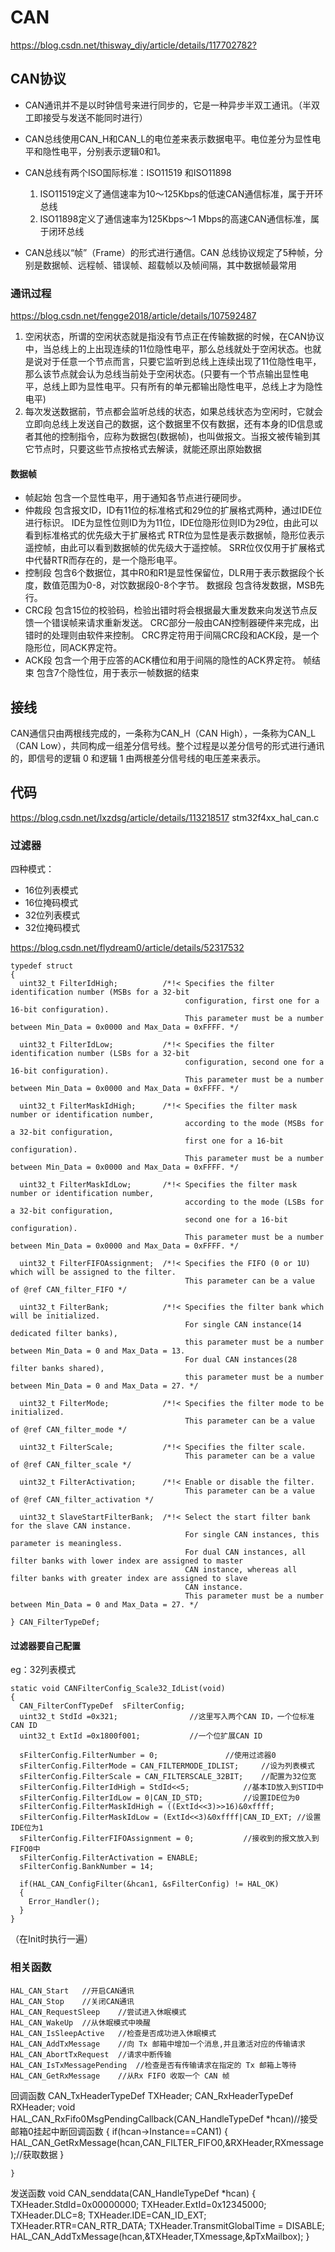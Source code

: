 # CAN
<https://blog.csdn.net/thisway_diy/article/details/117702782?>

## CAN协议
* CAN通讯并不是以时钟信号来进行同步的，它是一种异步半双工通讯。（半双工即接受与发送不能同时进行）

* CAN总线使用CAN_H和CAN_L的电位差来表示数据电平。电位差分为显性电平和隐性电平，分别表示逻辑0和1。

* CAN总线有两个ISO国际标准：ISO11519 和ISO11898

    1. ISO11519定义了通信速率为10～125Kbps的低速CAN通信标准，属于开环总线
    2. ISO11898定义了通信速率为125Kbps～1 Mbps的高速CAN通信标准，属于闭环总线
    
* CAN总线以“帧”（Frame）的形式进行通信。CAN 总线协议规定了5种帧，分别是数据帧、远程帧、错误帧、超载帧以及帧间隔，其中数据帧最常用
### 通讯过程
<https://blog.csdn.net/fengge2018/article/details/107592487>
1. 空闲状态，所谓的空闲状态就是指没有节点正在传输数据的时候，在CAN协议中，当总线上的上出现连续的11位隐性电平，那么总线就处于空闲状态。也就是说对于任意一个节点而言，只要它监听到总线上连续出现了11位隐性电平，那么该节点就会认为总线当前处于空闲状态。(只要有一个节点输出显性电平，总线上即为显性电平。只有所有的单元都输出隐性电平，总线上才为隐性电平)
2. 每次发送数据前，节点都会监听总线的状态，如果总线状态为空闲时，它就会立即向总线上发送自己的数据，这个数据里不仅有数据，还有本身的ID信息或者其他的控制指令，应称为数据包(数据帧)，也叫做报文。当报文被传输到其它节点时，只要这些节点按格式去解读，就能还原出原始数据
#### 数据帧
* 帧起始
包含一个显性电平，用于通知各节点进行硬同步。
* 仲裁段
包含报文ID，ID有11位的标准格式和29位的扩展格式两种，通过IDE位进行标识。
IDE为显性位则ID为为11位，IDE位隐形位则ID为29位，由此可以看到标准格式的优先级大于扩展格式
RTR位为显性是表示数据帧，隐形位表示遥控帧，由此可以看到数据帧的优先级大于遥控帧。
SRR位仅仅用于扩展格式中代替RTR而存在的，是一个隐形电平。
* 控制段
包含6个数据位，其中R0和R1是显性保留位，DLR用于表示数据段个长度，数值范围为0-8，对饮数据段0-8个字节。
数据段
包含待发数据，MSB先行。
* CRC段
包含15位的校验码，检验出错时将会根据最大重发数来向发送节点反馈一个错误帧来请求重新发送。
CRC部分一般由CAN控制器硬件来完成，出错时的处理则由软件来控制。
CRC界定符用于间隔CRC段和ACK段，是一个隐形位，同ACK界定符。
* ACK段
包含一个用于应答的ACK槽位和用于间隔的隐性的ACK界定符。
帧结束
包含7个隐性位，用于表示一帧数据的结束


## 接线

CAN通信只由两根线完成的，一条称为CAN_H（CAN High），一条称为CAN_L（CAN Low），共同构成一组差分信号线。整个过程是以差分信号的形式进行通讯的，即信号的逻辑 0 和逻辑 1 由两根差分信号线的电压差来表示。

## 代码
<https://blog.csdn.net/lxzdsg/article/details/113218517>
 stm32f4xx_hal_can.c
### 过滤器
四种模式：

* 16位列表模式
* 16位掩码模式
* 32位列表模式
* 32位掩码模式

<https://blog.csdn.net/flydream0/article/details/52317532>

    typedef struct
    {
      uint32_t FilterIdHigh;          /*!< Specifies the filter identification number (MSBs for a 32-bit
                                           configuration, first one for a 16-bit configuration).
                                           This parameter must be a number between Min_Data = 0x0000 and Max_Data = 0xFFFF. */
    
      uint32_t FilterIdLow;           /*!< Specifies the filter identification number (LSBs for a 32-bit
                                           configuration, second one for a 16-bit configuration).
                                           This parameter must be a number between Min_Data = 0x0000 and Max_Data = 0xFFFF. */
    
      uint32_t FilterMaskIdHigh;      /*!< Specifies the filter mask number or identification number,
                                           according to the mode (MSBs for a 32-bit configuration,
                                           first one for a 16-bit configuration).
                                           This parameter must be a number between Min_Data = 0x0000 and Max_Data = 0xFFFF. */
    
      uint32_t FilterMaskIdLow;       /*!< Specifies the filter mask number or identification number,
                                           according to the mode (LSBs for a 32-bit configuration,
                                           second one for a 16-bit configuration).
                                           This parameter must be a number between Min_Data = 0x0000 and Max_Data = 0xFFFF. */
    
      uint32_t FilterFIFOAssignment;  /*!< Specifies the FIFO (0 or 1U) which will be assigned to the filter.
                                           This parameter can be a value of @ref CAN_filter_FIFO */
    
      uint32_t FilterBank;            /*!< Specifies the filter bank which will be initialized.
                                           For single CAN instance(14 dedicated filter banks),
                                           this parameter must be a number between Min_Data = 0 and Max_Data = 13.
                                           For dual CAN instances(28 filter banks shared),
                                           this parameter must be a number between Min_Data = 0 and Max_Data = 27. */
    
      uint32_t FilterMode;            /*!< Specifies the filter mode to be initialized.
                                           This parameter can be a value of @ref CAN_filter_mode */
    
      uint32_t FilterScale;           /*!< Specifies the filter scale.
                                           This parameter can be a value of @ref CAN_filter_scale */
    
      uint32_t FilterActivation;      /*!< Enable or disable the filter.
                                           This parameter can be a value of @ref CAN_filter_activation */
    
      uint32_t SlaveStartFilterBank;  /*!< Select the start filter bank for the slave CAN instance.
                                           For single CAN instances, this parameter is meaningless.
                                           For dual CAN instances, all filter banks with lower index are assigned to master
                                           CAN instance, whereas all filter banks with greater index are assigned to slave
                                           CAN instance.
                                           This parameter must be a number between Min_Data = 0 and Max_Data = 27. */
    
    } CAN_FilterTypeDef;
#### 过滤器要自己配置
eg：32列表模式

    static void CANFilterConfig_Scale32_IdList(void)
    {
      CAN_FilterConfTypeDef  sFilterConfig;
      uint32_t StdId =0x321;				//这里写入两个CAN ID，一个位标准CAN ID
      uint32_t ExtId =0x1800f001;			//一个位扩展CAN ID
      
      sFilterConfig.FilterNumber = 0;				//使用过滤器0
      sFilterConfig.FilterMode = CAN_FILTERMODE_IDLIST;		//设为列表模式
      sFilterConfig.FilterScale = CAN_FILTERSCALE_32BIT;	//配置为32位宽
      sFilterConfig.FilterIdHigh = StdId<<5;			//基本ID放入到STID中
      sFilterConfig.FilterIdLow = 0|CAN_ID_STD;			//设置IDE位为0
      sFilterConfig.FilterMaskIdHigh = ((ExtId<<3)>>16)&0xffff;
      sFilterConfig.FilterMaskIdLow = (ExtId<<3)&0xffff|CAN_ID_EXT;	//设置IDE位为1
      sFilterConfig.FilterFIFOAssignment = 0;			//接收到的报文放入到FIFO0中
      sFilterConfig.FilterActivation = ENABLE;
      sFilterConfig.BankNumber = 14;
      
      if(HAL_CAN_ConfigFilter(&hcan1, &sFilterConfig) != HAL_OK)
      {
        Error_Handler();
      }
    }
（在Init时执行一遍）
### 相关函数
    HAL_CAN_Start	//开启CAN通讯
    HAL_CAN_Stop	//关闭CAN通讯
    HAL_CAN_RequestSleep	//尝试进入休眠模式
    HAL_CAN_WakeUp	//从休眠模式中唤醒
    HAL_CAN_IsSleepActive	//检查是否成功进入休眠模式
    HAL_CAN_AddTxMessage	//向 Tx 邮箱中增加一个消息,并且激活对应的传输请求
    HAL_CAN_AbortTxRequest	//请求中断传输
    HAL_CAN_IsTxMessagePending	//检查是否有传输请求在指定的 Tx 邮箱上等待
    HAL_CAN_GetRxMessage	//从Rx FIFO 收取一个 CAN 帧
 
回调函数
    CAN_TxHeaderTypeDef TXHeader;
    CAN_RxHeaderTypeDef RXHeader;
    void HAL_CAN_RxFifo0MsgPendingCallback(CAN_HandleTypeDef *hcan)//接受邮箱0挂起中断回调函数
    {
    	if(hcan->Instance==CAN1)
    	{
    		HAL_CAN_GetRxMessage(hcan,CAN_FILTER_FIFO0,&RXHeader,RXmessage);//获取数据
        }
    	
    }
发送函数
    void CAN_senddata(CAN_HandleTypeDef *hcan)
    {
         TXHeader.StdId=0x00000000;
    	 TXHeader.ExtId=0x12345000;
    	 TXHeader.DLC=8;
    	 TXHeader.IDE=CAN_ID_EXT;
    	 TXHeader.RTR=CAN_RTR_DATA;
    	 TXHeader.TransmitGlobalTime = DISABLE;
    	 HAL_CAN_AddTxMessage(hcan,&TXHeader,TXmessage,&pTxMailbox);
    }
    

